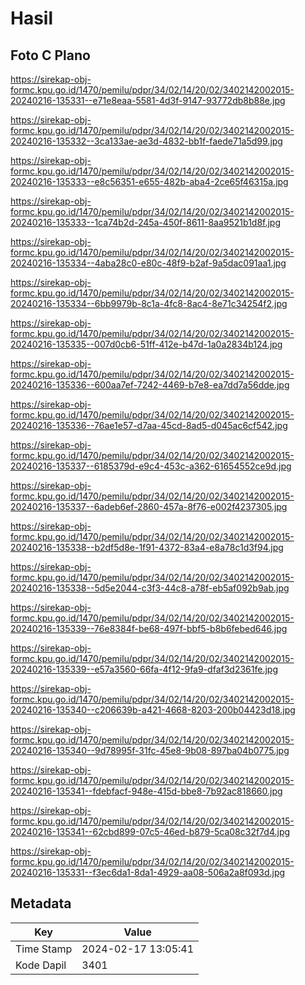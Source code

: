 # Hasil

## Foto C Plano

https://sirekap-obj-formc.kpu.go.id/1470/pemilu/pdpr/34/02/14/20/02/3402142002015-20240216-135331--e71e8eaa-5581-4d3f-9147-93772db8b88e.jpg

https://sirekap-obj-formc.kpu.go.id/1470/pemilu/pdpr/34/02/14/20/02/3402142002015-20240216-135332--3ca133ae-ae3d-4832-bb1f-faede71a5d99.jpg

https://sirekap-obj-formc.kpu.go.id/1470/pemilu/pdpr/34/02/14/20/02/3402142002015-20240216-135333--e8c56351-e655-482b-aba4-2ce65f46315a.jpg

https://sirekap-obj-formc.kpu.go.id/1470/pemilu/pdpr/34/02/14/20/02/3402142002015-20240216-135333--1ca74b2d-245a-450f-8611-8aa9521b1d8f.jpg

https://sirekap-obj-formc.kpu.go.id/1470/pemilu/pdpr/34/02/14/20/02/3402142002015-20240216-135334--4aba28c0-e80c-48f9-b2af-9a5dac091aa1.jpg

https://sirekap-obj-formc.kpu.go.id/1470/pemilu/pdpr/34/02/14/20/02/3402142002015-20240216-135334--6bb9979b-8c1a-4fc8-8ac4-8e71c34254f2.jpg

https://sirekap-obj-formc.kpu.go.id/1470/pemilu/pdpr/34/02/14/20/02/3402142002015-20240216-135335--007d0cb6-51ff-412e-b47d-1a0a2834b124.jpg

https://sirekap-obj-formc.kpu.go.id/1470/pemilu/pdpr/34/02/14/20/02/3402142002015-20240216-135336--600aa7ef-7242-4469-b7e8-ea7dd7a56dde.jpg

https://sirekap-obj-formc.kpu.go.id/1470/pemilu/pdpr/34/02/14/20/02/3402142002015-20240216-135336--76ae1e57-d7aa-45cd-8ad5-d045ac6cf542.jpg

https://sirekap-obj-formc.kpu.go.id/1470/pemilu/pdpr/34/02/14/20/02/3402142002015-20240216-135337--6185379d-e9c4-453c-a362-61654552ce9d.jpg

https://sirekap-obj-formc.kpu.go.id/1470/pemilu/pdpr/34/02/14/20/02/3402142002015-20240216-135337--6adeb6ef-2860-457a-8f76-e002f4237305.jpg

https://sirekap-obj-formc.kpu.go.id/1470/pemilu/pdpr/34/02/14/20/02/3402142002015-20240216-135338--b2df5d8e-1f91-4372-83a4-e8a78c1d3f94.jpg

https://sirekap-obj-formc.kpu.go.id/1470/pemilu/pdpr/34/02/14/20/02/3402142002015-20240216-135338--5d5e2044-c3f3-44c8-a78f-eb5af092b9ab.jpg

https://sirekap-obj-formc.kpu.go.id/1470/pemilu/pdpr/34/02/14/20/02/3402142002015-20240216-135339--76e8384f-be68-497f-bbf5-b8b6febed646.jpg

https://sirekap-obj-formc.kpu.go.id/1470/pemilu/pdpr/34/02/14/20/02/3402142002015-20240216-135339--e57a3560-66fa-4f12-9fa9-dfaf3d2361fe.jpg

https://sirekap-obj-formc.kpu.go.id/1470/pemilu/pdpr/34/02/14/20/02/3402142002015-20240216-135340--c206639b-a421-4668-8203-200b04423d18.jpg

https://sirekap-obj-formc.kpu.go.id/1470/pemilu/pdpr/34/02/14/20/02/3402142002015-20240216-135340--9d78995f-31fc-45e8-9b08-897ba04b0775.jpg

https://sirekap-obj-formc.kpu.go.id/1470/pemilu/pdpr/34/02/14/20/02/3402142002015-20240216-135341--fdebfacf-948e-415d-bbe8-7b92ac818660.jpg

https://sirekap-obj-formc.kpu.go.id/1470/pemilu/pdpr/34/02/14/20/02/3402142002015-20240216-135341--62cbd899-07c5-46ed-b879-5ca08c32f7d4.jpg

https://sirekap-obj-formc.kpu.go.id/1470/pemilu/pdpr/34/02/14/20/02/3402142002015-20240216-135331--f3ec6da1-8da1-4929-aa08-506a2a8f093d.jpg


## Metadata

| Key        | Value               |
| ---------- | ------------------- |
| Time Stamp | 2024-02-17 13:05:41 |
| Kode Dapil | 3401                |



